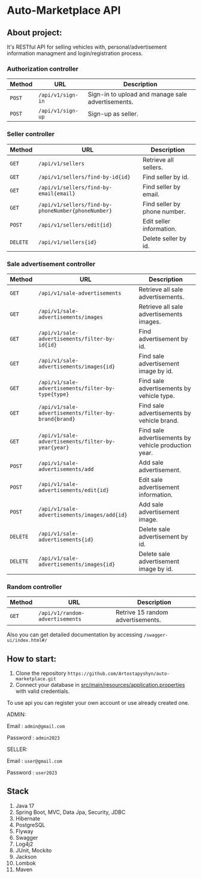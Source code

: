 # Auto-Marketplace API

## About project:
It's RESTful API for selling vehicles with, personal/advertisement information managment and login/registration process.

### Authorization​ controller
| Method   | URL                                      | Description                              |
| -------- | ---------------------------------------- | ---------------------------------------- |
| `POST`    | `/api/v1/sign-in`                             | Sign-in to upload and manage sale advertisements.                      |
| `POST`   | `/api/v1/sign-up`                 | Sign-up as seller.                 |

### Seller​ controller
| Method   | URL                                      | Description                              |
| -------- | ---------------------------------------- | ---------------------------------------- |
| `GET`    | `/api/v1/sellers`                             | Retrieve all sellers.                      |
| `GET`    | `/api/v1/sellers/find-by-id{id}`                          | Find seller by id.                      |
| `GET`    | `/api/v1/sellers/find-by-email{email}`                          | Find seller by email.                       |
| `GET`    | `/api/v1/sellers/find-by-phoneNumber{phoneNumber}`                          | Find seller by phone number.                       |
| `POST`   | `/api/v1/sellers/edit{id}`                 | Edit seller information.                 |
| `DELETE` | `/api/v1/sellers{id}` | Delete seller by id.                    |

### Sale advertisement controller
| Method   | URL                                      | Description                              |
| -------- | ---------------------------------------- | ---------------------------------------- |
| `GET`    | `/api/v1/sale-advertisements`                             | Retrieve all sale advertisements.                      |
| `GET`    | `/api/v1/sale-advertisements/images`                             | Retrieve all sale advertisements images.                      |
| `GET`    | `/api/v1/sale-advertisements/filter-by-id{id}`                          | Find advertisement by id.                      |
| `GET`    | `/api/v1/sale-advertisements/images{id}`                             | Find sale advertisement image by id.                      |
| `GET`    | `/api/v1/sale-advertisements/filter-by-type{type}`                          | Find sale advertisements by vehicle type.                       |
| `GET`    | `/api/v1/sale-advertisements/filter-by-brand{brand}`                          | Find sale advertisements by vehicle brand.                       |
| `GET`    | `/api/v1/sale-advertisements/filter-by-year{year}`                          | Find sale advertisements by vehicle production year.                   |
| `POST`   | `/api/v1/sale-advertisements/add`                 | Add sale advertisement.                 |
| `POST`   | `/api/v1/sale-advertisements/edit{id}`                 | Edit sale advertisement information.                 |
| `POST`   | `/api/v1/sale-advertisements/images/add{id}`                 | Add sale advertisement image.                 |
| `DELETE` | `/api/v1/sale-advertisements{id}` | Delete sale advertisement by id.                    |
| `DELETE` | `/api/v1/sale-advertisements/images{id}` | Delete sale advertisement image by id.                    |
### Random controller
| Method   | URL                                      | Description                              |
| -------- | ---------------------------------------- | ---------------------------------------- |
| `GET`    | `/api/v1/random-advertisements`                            | Retrive 15 random advertisements.                      |

Also you can get detailed documentation by accessing `/swagger-ui/index.html#/`

## How to start:
1. Clone the repository
  `https://github.com/Artostapyshyn/auto-marketplace.git`
2. Connect your database in [src/main/resources/application.properties](src/main/resources/application.properties) with valid credentials.
 
To use api you can register your own account or use already created one.

ADMIN:

Email : `admin@gmail.com`

Password : `admin2023`

SELLER:

Email : `user@gmail.com`

Password : `user2023`

## Stack
1. Java 17
2. Spring Boot, MVC, Data Jpa, Security, JDBC
3. Hibernate
4. PostgreSQL
5. Flyway
7. Swagger
8. Log4j2
9. JUnit, Mockito
10. Jackson
11. Lombok
12. Maven
